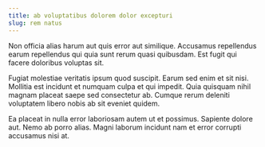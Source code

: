 ```yaml
---
title: ab voluptatibus dolorem dolor excepturi
slug: rem natus
---
```


Non officia alias harum aut quis error aut similique. Accusamus repellendus earum repellendus qui quia sunt rerum quasi quibusdam. Est fugit qui facere doloribus voluptas sit.

Fugiat molestiae veritatis ipsum quod suscipit. Earum sed enim et sit nisi. Mollitia est incidunt et numquam culpa et qui impedit. Quia quisquam nihil magnam placeat saepe sed consectetur ab. Cumque rerum deleniti voluptatem libero nobis ab sit eveniet quidem.

Ea placeat in nulla error laboriosam autem ut et possimus. Sapiente dolore aut. Nemo ab porro alias. Magni laborum incidunt nam et error corrupti accusamus nisi at.
